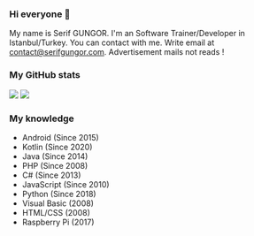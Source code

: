 ### Hi everyone 👋
My name is Serif GUNGOR. I'm an Software Trainer/Developer in Istanbul/Turkey. You can contact with me. Write email at <a href="mailto:contact@serifgungor.com">contact@serifgungor.com</a>. Advertisement mails not reads !

### My GitHub stats
<p float="center">
  <img  src="https://github-readme-stats.vercel.app/api?username=serifgungor&show_icons=true&count_private=true&hide=contribs,issue" />
  <img  src="https://github-readme-stats.vercel.app/api/top-langs/?username=serifgungor&layout=compact" />
</p>

### My knowledge
- Android (Since 2015)
- Kotlin (Since 2020)
- Java  (Since 2014)
- PHP (Since 2008)
- C# (Since 2013)
- JavaScript (Since 2010)
- Python (Since 2018)
- Visual Basic (2008)
- HTML/CSS (2008)
- Raspberry Pi (2017)

<!--
**serifgungor/serifgungor** is a ✨ _special_ ✨ repository because its `README.md` (this file) appears on your GitHub profile.

Here are some ideas to get you started:

- 🔭 I’m currently working on ...
- 🌱 I’m currently learning ...
- 👯 I’m looking to collaborate on ...
- 🤔 I’m looking for help with ...
- 💬 Ask me about ...
- 📫 How to reach me: ...
- 😄 Pronouns: ...
- ⚡ Fun fact: ...
-->
